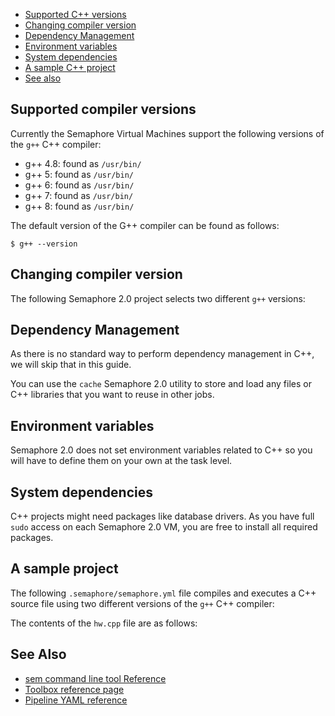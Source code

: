 
* [Supported C++ versions](#supported-compiler-versions)
* [Changing compiler version](#changing-compiler-version)
* [Dependency Management](#dependency-management)
* [Environment variables](#environment-variables)
* [System dependencies](#system-dependencies)
* [A sample C++ project](#a-sample-project)
* [See also](#see-also)

## Supported compiler versions

Currently the Semaphore Virtual Machines support the following versions of the
`g++` C++ compiler:

* g++ 4.8: found as `/usr/bin/`
* g++ 5: found as `/usr/bin/`
* g++ 6: found as `/usr/bin/`
* g++ 7: found as `/usr/bin/`
* g++ 8: found as `/usr/bin/`

The default version of the G++ compiler can be found as follows:

	$ g++ --version
	

## Changing compiler version

The following Semaphore 2.0 project selects two different `g++` versions:


## Dependency Management

As there is no standard way to perform dependency management in C++, we will
skip that in this guide.

You can use the `cache` Semaphore 2.0 utility to store and load any files or
C++ libraries that you want to reuse in other jobs.

## Environment variables

Semaphore 2.0 does not set environment variables related to C++ so you will
have to define them on your own at the task level.

## System dependencies

C++ projects might need packages like database drivers. As you have full `sudo`
access on each Semaphore 2.0 VM, you are free to install all required packages.

## A sample project

The following `.semaphore/semaphore.yml` file compiles and executes a C++ source
file using two different versions of the `g++` C++ compiler:


The contents of the `hw.cpp` file are as follows:


## See Also

* [sem command line tool Reference](https://docs.semaphoreci.com/article/53-sem-reference)
* [Toolbox reference page](https://docs.semaphoreci.com/article/54-toolbox-reference)
* [Pipeline YAML reference](https://docs.semaphoreci.com/article/50-pipeline-yaml)
